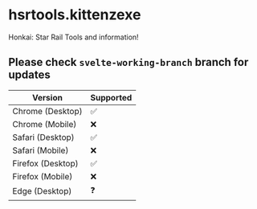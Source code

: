# hsrtools.kittenzexe
Honkai: Star Rail Tools and information!
## Please check ```svelte-working-branch``` branch for updates

| Version           | Supported          |
| ----------------- | ------------------ |
| Chrome (Desktop)  | :white_check_mark: |
| Chrome (Mobile)   | :x:                |
| Safari (Desktop)  | :white_check_mark: |
| Safari (Mobile)   | :x:                |
| Firefox (Desktop) | :white_check_mark: |
| Firefox (Mobile)  | :x:                |
| Edge (Desktop)    | :question:         | 
